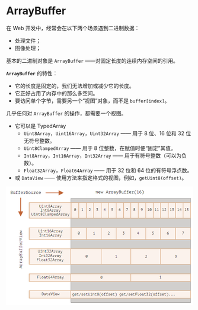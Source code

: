 # ArrayBuffer

在 Web 开发中，经常会在以下两个场景遇到二进制数据：

- 处理文件；
- 图像处理；

基本的二进制对象是 `ArrayBuffer` ——对固定长度的连续内存空间的引用。

**`ArrayBuffer`** 的特性：

- 它的长度是固定的，我们无法增加或减少它的长度。
- 它正好占用了内存中的那么多空间。
- 要访问单个字节，需要另一个“视图”对象，而不是 `buffer[index]`。

几乎任何对 `ArrayBuffer` 的操作，都需要一个视图。

- 它可以是 TypedArray
  - `Uint8Array`，`Uint16Array`，`Uint32Array` —— 用于 8 位、16 位和 32 位无符号整数。
  - `Uint8ClampedArray` —— 用于 8 位整数，在赋值时便“固定”其值。
  - `Int8Array`，`Int16Array`，`Int32Array` —— 用于有符号整数（可以为负数）。
  - `Float32Array`，`Float64Array` —— 用于 32 位和 64 位的有符号浮点数。
- 或 `DataView` —— 使用方法来指定格式的视图，例如，`getUint8(offset)`。

![image-20211220091518429](/img/66.png)
